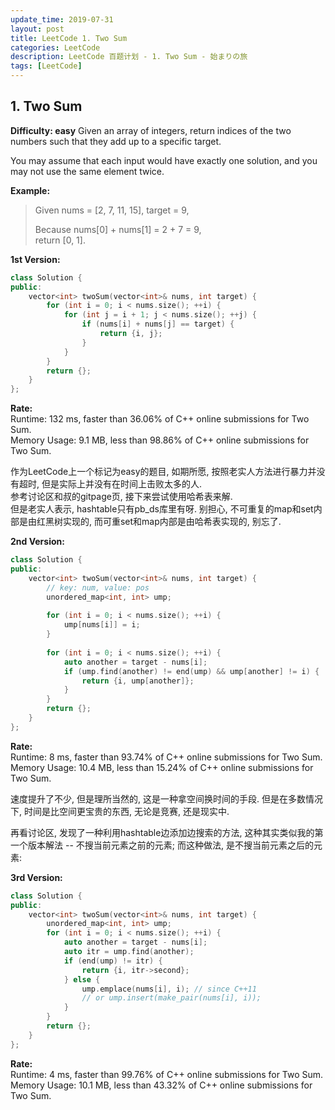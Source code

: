 ```yaml
---
update_time: 2019-07-31
layout: post
title: LeetCode 1. Two Sum
categories: LeetCode
description: LeetCode 百题计划 - 1. Two Sum - 始まりの旅
tags: [LeetCode]
---
```

## 1. Two Sum
**Difficulty: easy**
Given an array of integers, return indices of the two numbers such that they add up to a specific target.  

You may assume that each input would have exactly one solution, and you may not use the same element twice.  

**Example:**  

> Given nums = [2, 7, 11, 15], target = 9,  
> 
> Because nums[0] + nums[1] = 2 + 7 = 9,  
return [0, 1].  


**1st Version:**  
```c++
class Solution {
public:
    vector<int> twoSum(vector<int>& nums, int target) {
        for (int i = 0; i < nums.size(); ++i) {
            for (int j = i + 1; j < nums.size(); ++j) {
                if (nums[i] + nums[j] == target) {
                    return {i, j};
                }
            }
        }
        return {};
    }
};
```

**Rate:**  
Runtime: 132 ms, faster than 36.06% of C++ online submissions for Two Sum.  
Memory Usage: 9.1 MB, less than 98.86% of C++ online submissions for Two Sum.  

作为LeetCode上一个标记为easy的题目, 如期所愿, 按照老实人方法进行暴力并没有超时, 但是实际上并没有在时间上击败太多的人.   
参考讨论区和叔的gitpage页, 接下来尝试使用哈希表来解.   
但是老实人表示, hashtable只有pb_ds库里有呀. 别担心, 不可重复的map和set内部是由红黑树实现的, 而可重set和map内部是由哈希表实现的, 别忘了.   

**2nd Version:**   
```c++
class Solution {
public:
    vector<int> twoSum(vector<int>& nums, int target) {
        // key: num, value: pos
        unordered_map<int, int> ump;
        
        for (int i = 0; i < nums.size(); ++i) {
            ump[nums[i]] = i;
        }
        
        for (int i = 0; i < nums.size(); ++i) {
            auto another = target - nums[i];
            if (ump.find(another) != end(ump) && ump[another] != i) {
                return {i, ump[another]};
            }
        }
        return {};
    }
};
```

**Rate:**    
Runtime: 8 ms, faster than 93.74% of C++ online submissions for Two Sum.  
Memory Usage: 10.4 MB, less than 15.24% of C++ online submissions for Two Sum.

速度提升了不少, 但是理所当然的, 这是一种拿空间换时间的手段. 但是在多数情况下, 时间是比空间更宝贵的东西, 无论是竞赛, 还是现实中.  

再看讨论区, 发现了一种利用hashtable边添加边搜索的方法, 这种其实类似我的第一个版本解法 -- 不搜当前元素之前的元素; 而这种做法, 是不搜当前元素之后的元素:  

**3rd Version:**  
```c++
class Solution {
public:
    vector<int> twoSum(vector<int>& nums, int target) {
        unordered_map<int, int> ump;
        for (int i = 0; i < nums.size(); ++i) {
            auto another = target - nums[i];
            auto itr = ump.find(another);
            if (end(ump) != itr) {
                return {i, itr->second};
            } else {
                ump.emplace(nums[i], i); // since C++11
                // or ump.insert(make_pair(nums[i], i));
            }
        }
        return {};
    }
};
```

**Rate:**  
Runtime: 4 ms, faster than 99.76% of C++ online submissions for Two Sum.  
Memory Usage: 10.1 MB, less than 43.32% of C++ online submissions for Two Sum.  